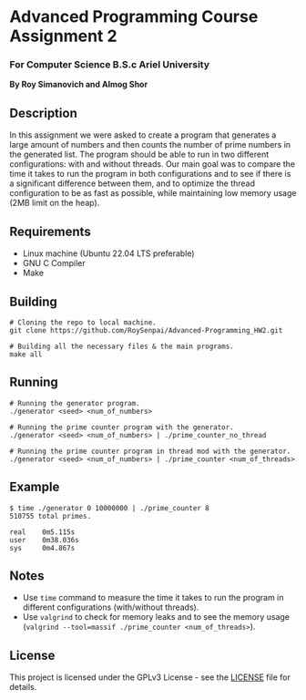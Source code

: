 # Advanced Programming Course Assignment 2
### For Computer Science B.S.c Ariel University
**By Roy Simanovich and Almog Shor**

## Description
In this assignment we were asked to create a program that generates a large amount of numbers and then counts the number of prime numbers in the generated list. The program should be able to run in two different configurations: with and without threads. Our main goal was to compare the time it takes to run the program in both configurations and to see if there is a significant difference between them, and to optimize the thread configuration to be as fast as possible, while maintaining low memory usage (2MB limit on the heap).

## Requirements
* Linux machine (Ubuntu 22.04 LTS preferable)
* GNU C Compiler
* Make

## Building
```
# Cloning the repo to local machine.
git clone https://github.com/RoySenpai/Advanced-Programming_HW2.git

# Building all the necessary files & the main programs.
make all
```

## Running
```
# Running the generator program.
./generator <seed> <num_of_numbers>

# Running the prime counter program with the generator.
./generator <seed> <num_of_numbers> | ./prime_counter_no_thread

# Running the prime counter program in thread mod with the generator.
./generator <seed> <num_of_numbers> | ./prime_counter <num_of_threads>
```

## Example
```
$ time ./generator 0 10000000 | ./prime_counter 8
510755 total primes.

real    0m5.115s
user    0m38.036s
sys     0m4.867s
```

## Notes
* Use `time` command to measure the time it takes to run the program in different configurations (with/without threads).
* Use `valgrind` to check for memory leaks and to see the memory usage (`valgrind --tool=massif ./prime_counter <num_of_threads>`).


## License
This project is licensed under the GPLv3 License - see the [LICENSE](LICENSE) file for details.